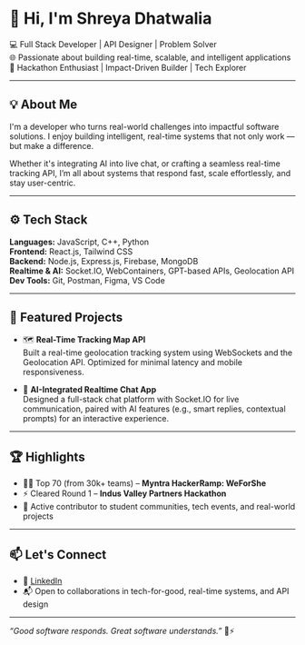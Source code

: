 # 👋 Hi, I'm Shreya Dhatwalia

💻 Full Stack Developer | API Designer | Problem Solver  
🌐 Passionate about building real-time, scalable, and intelligent applications  
🚀 Hackathon Enthusiast | Impact-Driven Builder | Tech Explorer  

---

## 💡 About Me

I'm a developer who turns real-world challenges into impactful software solutions. I enjoy building intelligent, real-time systems that not only work — but make a difference.

Whether it's integrating AI into live chat, or crafting a seamless real-time tracking API, I’m all about systems that respond fast, scale effortlessly, and stay user-centric.

---

## ⚙️ Tech Stack

**Languages:** JavaScript, C++, Python  
**Frontend:** React.js, Tailwind CSS  
**Backend:** Node.js, Express.js, Firebase, MongoDB  
**Realtime & AI:** Socket.IO, WebContainers, GPT-based APIs, Geolocation API  
**Dev Tools:** Git, Postman, Figma, VS Code

---

## 🌟 Featured Projects

- 🗺️ **Real-Time Tracking Map API**  
  Built a real-time geolocation tracking system using WebSockets and the Geolocation API. Optimized for minimal latency and mobile responsiveness.

- 💬 **AI-Integrated Realtime Chat App**  
  Designed a full-stack chat platform with Socket.IO for live communication, paired with AI features (e.g., smart replies, contextual prompts) for an interactive experience.

---

## 🏆 Highlights

- 👩‍💻 Top 70 (from 30k+ teams) – **Myntra HackerRamp: WeForShe**  
- ⚡ Cleared Round 1 – **Indus Valley Partners Hackathon**  
- 🎤 Active contributor to student communities, tech events, and real-world projects

---

## 📫 Let's Connect

- 💼 [LinkedIn](https://www.linkedin.com/in/shreya-dhatwalia)  
- 📬 Open to collaborations in tech-for-good, real-time systems, and API design

---

_“Good software responds. Great software understands.”_ 🧠⚡
